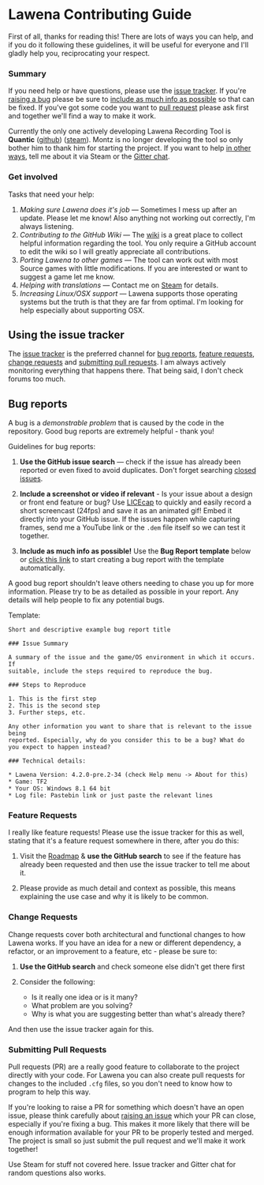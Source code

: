 # Lawena Contributing Guide

First of all, thanks for reading this! There are lots of ways you can help, and if you do it following these guidelines, it will be useful for everyone and I'll gladly help you, reciprocating your respect.

### Summary

If you need help or have questions, please use the [issue tracker](#issues). If you're [raising a bug](#bugs) please be sure to [include as much info as possible](#bug-template) so that can be fixed. If you've got some code you want to [pull request](#pull-requests) please ask first and together we'll find a way to make it work.

Currently the only one actively developing Lawena Recording Tool is **Quantic** ([github](https://github.com/quanticc)) ([steam](http://steamcommunity.com/profiles/76561198012092861/)). Montz is no longer developing the tool so only bother him to thank him for starting the project. If you want to help [in other ways](#get-involved), tell me about it via Steam or the [Gitter chat](https://gitter.im/quanticc/lawena-recording-tool).

<a name="get-involved"></a>
### Get involved

Tasks that need your help:

1. *Making sure Lawena does it's job* &mdash; Sometimes I mess up after an update. Please let me know! Also anything not working out correctly, I'm always listening.
2. *Contributing to the GitHub Wiki* &mdash; The [wiki](https://github.com/quanticc/lawena-recording-tool/wiki) is a great place to collect helpful information regarding the tool. You only require a GitHub account to edit the wiki so I will greatly appreciate all contributions.
3. *Porting Lawena to other games* &mdash; The tool can work out with most Source games with little modifications. If you are interested or want to suggest a game let me know.
4. *Helping with translations* &mdash; Contact me on [Steam](http://steamcommunity.com/profiles/76561198012092861/) for details.
5. *Increasing Linux/OSX support* &mdash; Lawena supports those operating systems but the truth is that they are far from optimal. I'm looking for help especially about supporting OSX.

<a name="issues"></a>
## Using the issue tracker

The [issue tracker](https://github.com/quanticc/lawena-recording-tool/issues) is
the preferred channel for [bug reports](#bugs), [feature requests](#features), [change requests](#changes) and [submitting pull requests](#pull-requests). I am always actively monitoring everything that happens there. That being said, I don't check forums too much.

<a name="bugs"></a>
## Bug reports

A bug is a _demonstrable problem_ that is caused by the code in the repository.
Good bug reports are extremely helpful - thank you!

Guidelines for bug reports:

1. **Use the GitHub issue search** &mdash; check if the issue has already been
   reported or even fixed to avoid duplicates. Don't forget searching [closed issues](https://github.com/quanticc/lawena-recording-tool/issues?q=is%3Aissue+is%3Aclosed).

2. **Include a screenshot or video if relevant** - Is your issue about a design or front end feature or bug? Use [LICEcap](http://www.cockos.com/licecap/) to quickly and easily record a short screencast (24fps) and save it as an animated gif! Embed it directly into your GitHub issue. If the issues happen while capturing frames, send me a YouTube link or the ``.dem`` file itself so we can test it together.

3. **Include as much info as possible!** Use the **Bug Report template** below or [click this link](https://github.com/quanticc/lawena-recording-tool/issues/new?title=Bug%3A&body=%23%23%23%20Issue%20Summary%0A%0A%23%23%23%20Steps%20to%20Reproduce%0A%0A1.%20This%20is%20the%20first%20step%0A%0AThis%20is%20a%20bug%20because...%0A%0A%23%23%23%20Technical%20details%0A%0A*%20Lawena%20Version%3A%20INSERT%20VERSION%20OR%20COMMIT%20REF%0A*%20Game%3A%20%0A*%20Your%20OS%3A%20%0A*%20Log%20file%3A%20) to start creating a bug report with the template automatically.

A good bug report shouldn't leave others needing to chase you up for more information. Please try to be as detailed as possible in your report. Any details will help people to fix any potential bugs.

<a name="bug-template"></a>
Template:
```
Short and descriptive example bug report title

### Issue Summary

A summary of the issue and the game/OS environment in which it occurs. If
suitable, include the steps required to reproduce the bug.

### Steps to Reproduce

1. This is the first step
2. This is the second step
3. Further steps, etc.

Any other information you want to share that is relevant to the issue being
reported. Especially, why do you consider this to be a bug? What do you expect to happen instead?

### Technical details:

* Lawena Version: 4.2.0-pre.2-34 (check Help menu -> About for this)
* Game: TF2
* Your OS: Windows 8.1 64 bit
* Log file: Pastebin link or just paste the relevant lines
```

<a name="features"></a>
### Feature Requests

I really like feature requests! Please use the issue tracker for this as well, stating that it's a feature request somewhere in there, after you do this:

1. Visit the [Roadmap](https://github.com/quanticc/lawena-recording-tool/wiki/Roadmap) & **use the GitHub search** to see if the feature has already been requested and then use the issue tracker to tell me about it.

2. Please provide as much detail and context as possible, this means explaining the use case and why it is likely to be common.

<a name="changes"></a>
### Change Requests

Change requests cover both architectural and functional changes to how Lawena works. If you have an idea for a new or different dependency, a refactor, or an improvement to a feature, etc - please be sure to:

1. **Use the GitHub search** and check someone else didn't get there first

2. Consider the following:
	- Is it really one idea or is it many?
	- What problem are you solving?
	- Why is what you are suggesting better than what's already there?

And then use the issue tracker again for this.

<a name="pull-requests"></a>
### Submitting Pull Requests

Pull requests (PR) are a really good feature to collaborate to the project directly with your code. For Lawena you can also create pull requests for changes to the included ``.cfg`` files, so you don't need to know how to program to help this way.

If you're looking to raise a PR for something which doesn't have an open issue, please think carefully about [raising an issue](#raising-issues) which your PR can close, especially if you're fixing a bug. This makes it more likely that there will be enough information available for your PR to be properly tested and merged. The project is small so just submit the pull request and we'll make it work together!

Use Steam for stuff not covered here. Issue tracker and Gitter chat for random questions also works.
